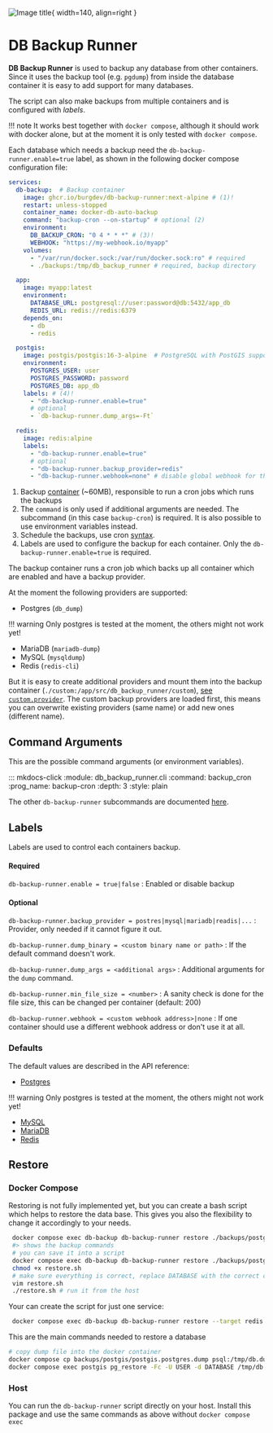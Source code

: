 
![Image title](assets/favicon.png){ width=140, align=right }
# DB Backup Runner

**DB Backup Runner** is used to backup any database from other containers.
Since it uses the backup tool (e.g. `pgdump`) from inside the database container it is
easy to add support for many databases.

The script can also make backups from multiple containers and is configured with _labels_.

!!! note
    It works best together with `docker compose`, although it should work with docker alone,
    but at the moment it is only tested with `docker compose`.

Each database which needs a backup need the `db-backup-runner.enable=true` label, as shown in the following
docker compose configuration file:


```yaml title="Example docker compose fil with two databases and a backup runner container"
services:
  db-backup:  # Backup container
    image: ghcr.io/burgdev/db-backup-runner:next-alpine # (1)!
    restart: unless-stopped
    container_name: docker-db-auto-backup
    command: "backup-cron --on-startup" # optional (2)
    environment:
      DB_BACKUP_CRON: "0 4 * * *" # (3)!
      WEBHOOK: "https://my-webhook.io/myapp"
    volumes:
      - "/var/run/docker.sock:/var/run/docker.sock:ro" # required
      - ./backups:/tmp/db_backup_runner # required, backup directory

  app:
    image: myapp:latest
    environment:
      DATABASE_URL: postgresql://user:password@db:5432/app_db
      REDIS_URL: redis://redis:6379
    depends_on:
      - db
      - redis

  postgis:
    image: postgis/postgis:16-3-alpine  # PostgreSQL with PostGIS support
    environment:
      POSTGRES_USER: user
      POSTGRES_PASSWORD: password
      POSTGRES_DB: app_db
    labels: # (4)!
      - "db-backup-runner.enable=true"
      # optional
      - `db-backup-runner.dump_args=-Ft`

  redis:
    image: redis:alpine
    labels:
      - "db-backup-runner.enable=true"
      # optional
      - "db-backup-runner.backup_provider=redis"
      - "db-backup-runner.webhook=none" # disable global webhook for this container
```

1. Backup [container](https://ghcr.io/burgdev/db-backup-runner) (~60MB), responsible to run a cron jobs which runs the backups
2. The `command` is only used if additional arguments are needed. The subcommand (in this case `backup-cron`) is required.
   It is also possible to use environment variables instead.
3. Schedule the backups, use cron [syntax](https://crontab.guru).
4. Labels are used to configure the backup for each container. Only the `db-backup-runner.enable=true` is required.

The backup container runs a cron job which backs up all container which are enabled and have a
backup provider.

At the moment the following providers are supported:

- Postgres (`db_dump`)

!!! warning
    Only postgres is tested at the moment, the others might not work yet!

- MariaDB (`mariadb-dump`)
- MySQL (`mysqldump`)
- Redis (`redis-cli`)

But it is easy to create additional providers and mount them into the backup container
(`./custom:/app/src/db_backup_runner/custom`), [see `custom.provider`](reference/db_backup_runner/custom/provider#db_backup_runner.custom.provider).
The custom backup providers are loaded first, this means you can overwrite existing providers (same name) or add new ones (different name).

## Command Arguments

This are the possible command arguments (or environment variables).

::: mkdocs-click
  :module: db_backup_runner.cli
  :command: backup_cron
  :prog_name: backup-cron
  :depth: 3
  :style: plain

The other `db-backup-runner` subcommands are documented [here](cli.md).

## Labels

Labels are used to control each containers backup.

#### Required

`db-backup-runner.enable = true|false`
:   Enabled or disable backup

#### Optional

`db-backup-runner.backup_provider = postres|mysql|mariadb|readis|...`
:   Provider, only needed if it cannot figure it out.

`db-backup-runner.dump_binary = <custom binary name or path>`
:   If the default command doesn't work.

`db-backup-runner.dump_args = <additional args>`
:   Additional arguments for the `dump` command.

`db-backup-runner.min_file_size = <number>`
:   A sanity check is done for the file size, this can be changed per container (default: 200)

`db-backup-runner.webhook = <custom webhook address>|none`
:   If one container should use a different webhook address or don't use it at all.

### Defaults

The default values are described in the API reference:

* [Postgres](reference/db_backup_runner/provider/#db_backup_runner.provider.PostgresBackupProvider-attributes)

!!! warning
    Only postgres is tested at the moment, the others might not work yet!


* [MySQL](reference/db_backup_runner/provider/#db_backup_runner.provider.MySQLBackupProvider-attributes)
* [MariaDB](reference/db_backup_runner/provider/#db_backup_runner.provider.MariaDbBackupProvider-attributes)
* [Redis](reference/db_backup_runner/provider/#db_backup_runner.provider.RedisBackupProvider-attributes)


## Restore

### Docker Compose

Restoring is not fully implemented yet, but you can create a bash script which
helps to restore the data base.
This gives you also the flexibility to change it accordingly to your needs.

```bash
 docker compose exec db-backup db-backup-runner restore ./backups/postgis/postgis.postgres.dump
 #> shows the backup commands
 # you can save it into a script
 docker compose exec db-backup db-backup-runner restore ./backups/postgis/postgis.postgres.dump restore.sh
 chmod +x restore.sh
 # make sure everything is correct, replace DATABASE with the correct database
 vim restore.sh
 ./restore.sh # run it from the host
```

Your can create the script for just one service:

```bash
 docker compose exec db-backup db-backup-runner restore --target redis ./.../redis.redis.rdb
```

This are the main commands needed to restore a database

```bash
# copy dump file into the docker container
docker compose cp backups/postgis/postgis.postgres.dump psql:/tmp/db.dump
docker compose exec postgis pg_restore -Fc -U USER -d DATABASE /tmp/db.dump
```

### Host

You can run the `db-backup-runner` script directly on your host.
Install this package and use the same commands as above without `docker compose exec`
